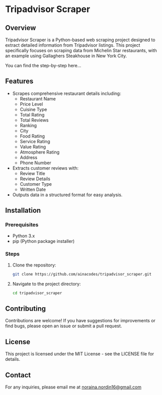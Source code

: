 # Tripadvisor Scraper

## Overview

Tripadvisor Scraper is a Python-based web scraping project designed to extract detailed information from Tripadvisor listings. This project specifically focuses on scraping data from Michelin Star restaurants, with an example using Gallaghers Steakhouse in New York City.

You can find the step-by-step here...

## Features

- Scrapes comprehensive restaurant details including:
  - Restaurant Name
  - Price Level
  - Cuisine Type
  - Total Rating
  - Total Reviews
  - Ranking
  - City
  - Food Rating
  - Service Rating
  - Value Rating
  - Atmosphere Rating
  - Address
  - Phone Number
- Extracts customer reviews with:
  - Review Title
  - Review Details
  - Customer Type
  - Written Date
- Outputs data in a structured format for easy analysis.

## Installation

### Prerequisites

- Python 3.x
- pip (Python package installer)

### Steps

1. Clone the repository:

   ```bash
   git clone https://github.com/ainacodes/tripadvisor_scraper.git
   ```

2. Navigate to the project directory:
   ```bash
   cd tripadvisor_scraper
   ```

## Contributing

Contributions are welcome! If you have suggestions for improvements or find bugs, please open an issue or submit a pull request.

## License

This project is licensed under the MIT License - see the LICENSE file for details.

## Contact

For any inquiries, please email me at noraina.nordin16@gmail.com
